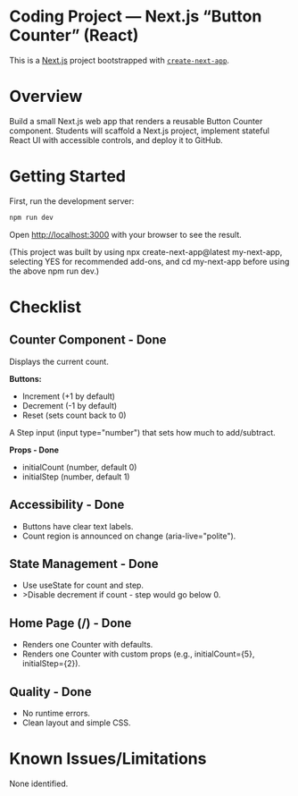 <h1>Coding Project — Next.js “Button Counter” (React)</h1>

This is a [Next.js](https://nextjs.org) project bootstrapped with [`create-next-app`](https://nextjs.org/docs/app/api-reference/cli/create-next-app).

<h1>Overview</h1>

Build a small Next.js web app that renders a reusable Button Counter component. Students will scaffold a Next.js project, implement stateful React UI with accessible controls, and deploy it to GitHub.


<h1>Getting Started</h1>

First, run the development server:

```bash
npm run dev
```

Open [http://localhost:3000](http://localhost:3000) with your browser to see the result.

(This project was built by using npx create-next-app@latest my-next-app, selecting YES for recommended add-ons, and cd my-next-app before using the above npm run dev.)

<h1>Checklist</h1>

<h2>Counter Component - Done</h2>
Displays the current count.

<b>Buttons:</b>
<ul><li>Increment (+1 by default)
<li>Decrement (-1 by default)
<li>Reset (sets count back to 0)</ul>

A Step input (input type="number") that sets how much to add/subtract.

<b>Props - Done</b>
<ul><li>initialCount (number, default 0)
<li>initialStep (number, default 1)</ul>

<h2>Accessibility - Done</h2>
<ul><li>Buttons have clear text labels.
<li>Count region is announced on change (aria-live="polite").</ul>

<h2>State Management - Done</h2>
<ul><li>Use useState for count and step.
<li>>Disable decrement if count - step would go below 0.</ul>

<h2>Home Page (/) - Done</h2>
<ul><li>Renders one Counter with defaults.
<li>Renders one Counter with custom props (e.g., initialCount={5}, initialStep={2}).</ul>

<h2>Quality - Done</h2>
<ul><li>No runtime errors.
<li>Clean layout and simple CSS.</ul>

<h1>Known Issues/Limitations</h1>

None identified.

